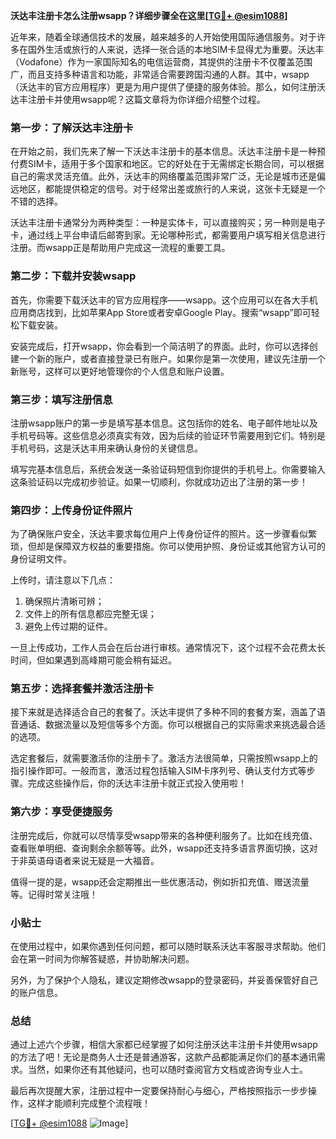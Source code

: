 **沃达丰注册卡怎么注册wsapp？详细步骤全在这里[[TG💪+ @esim1088](https://t.me/s/esim1088)]**

近年来，随着全球通信技术的发展，越来越多的人开始使用国际通信服务。对于许多在国外生活或旅行的人来说，选择一张合适的本地SIM卡显得尤为重要。沃达丰（Vodafone）作为一家国际知名的电信运营商，其提供的注册卡不仅覆盖范围广，而且支持多种语言和功能，非常适合需要跨国沟通的人群。其中，wsapp（沃达丰的官方应用程序）更是为用户提供了便捷的服务体验。那么，如何注册沃达丰注册卡并使用wsapp呢？这篇文章将为你详细介绍整个过程。

### 第一步：了解沃达丰注册卡

在开始之前，我们先来了解一下沃达丰注册卡的基本信息。沃达丰注册卡是一种预付费SIM卡，适用于多个国家和地区。它的好处在于无需绑定长期合同，可以根据自己的需求灵活充值。此外，沃达丰的网络覆盖范围非常广泛，无论是城市还是偏远地区，都能提供稳定的信号。对于经常出差或旅行的人来说，这张卡无疑是一个不错的选择。

沃达丰注册卡通常分为两种类型：一种是实体卡，可以直接购买；另一种则是电子卡，通过线上平台申请后邮寄到家。无论哪种形式，都需要用户填写相关信息进行注册。而wsapp正是帮助用户完成这一流程的重要工具。

### 第二步：下载并安装wsapp

首先，你需要下载沃达丰的官方应用程序——wsapp。这个应用可以在各大手机应用商店找到，比如苹果App Store或者安卓Google Play。搜索“wsapp”即可轻松下载安装。

安装完成后，打开wsapp，你会看到一个简洁明了的界面。此时，你可以选择创建一个新的账户，或者直接登录已有账户。如果你是第一次使用，建议先注册一个新账号，这样可以更好地管理你的个人信息和账户设置。

### 第三步：填写注册信息

注册wsapp账户的第一步是填写基本信息。这包括你的姓名、电子邮件地址以及手机号码等。这些信息必须真实有效，因为后续的验证环节需要用到它们。特别是手机号码，这是沃达丰用来确认身份的关键信息。

填写完基本信息后，系统会发送一条验证码短信到你提供的手机号上。你需要输入这条验证码以完成初步验证。如果一切顺利，你就成功迈出了注册的第一步！

### 第四步：上传身份证件照片

为了确保账户安全，沃达丰要求每位用户上传身份证件的照片。这一步骤看似繁琐，但却是保障双方权益的重要措施。你可以使用护照、身份证或其他官方认可的身份证明文件。

上传时，请注意以下几点：
1. 确保照片清晰可辨；
2. 文件上的所有信息都应完整无误；
3. 避免上传过期的证件。

一旦上传成功，工作人员会在后台进行审核。通常情况下，这个过程不会花费太长时间，但如果遇到高峰期可能会稍有延迟。

### 第五步：选择套餐并激活注册卡

接下来就是选择适合自己的套餐了。沃达丰提供了多种不同的套餐方案，涵盖了语音通话、数据流量以及短信等多个方面。你可以根据自己的实际需求来挑选最合适的选项。

选定套餐后，就需要激活你的注册卡了。激活方法很简单，只需按照wsapp上的指引操作即可。一般而言，激活过程包括输入SIM卡序列号、确认支付方式等步骤。完成这些操作后，你的沃达丰注册卡就正式投入使用啦！

### 第六步：享受便捷服务

注册完成后，你就可以尽情享受wsapp带来的各种便利服务了。比如在线充值、查看账单明细、查询剩余余额等等。此外，wsapp还支持多语言界面切换，这对于非英语母语者来说无疑是一大福音。

值得一提的是，wsapp还会定期推出一些优惠活动，例如折扣充值、赠送流量等。记得时常关注哦！

### 小贴士

在使用过程中，如果你遇到任何问题，都可以随时联系沃达丰客服寻求帮助。他们会在第一时间为你解答疑惑，并协助解决问题。

另外，为了保护个人隐私，建议定期修改wsapp的登录密码，并妥善保管好自己的账户信息。

### 总结

通过上述六个步骤，相信大家都已经掌握了如何注册沃达丰注册卡并使用wsapp的方法了吧！无论是商务人士还是普通游客，这款产品都能满足你们的基本通讯需求。当然，如果你还有其他疑问，也可以随时查阅官方文档或咨询专业人士。

最后再次提醒大家，注册过程中一定要保持耐心与细心，严格按照指示一步步操作，这样才能顺利完成整个流程哦！

[[TG💪+ @esim1088](https://t.me/s/esim1088) ![Image](https://i.postimg.cc/4NQfJmqS/Snipaste-2025-05-13-00-14-12.png)]